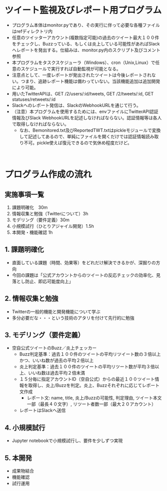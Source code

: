 # ツイート監視及びレポート用プログラム
- プログラム本体はmonitor.pyであり、その実行に伴って必要な各種ファイルはrefディレクトリ内
- 任意のツイッターアカウント(複数指定可能)の過去のツイート最大１００件をチェックし、Buzzっている、もしくは炎上している可能性があればSlackへレポートを発出する。仕組みは、monitor.py内のスクリプト及びコメント参照
- 本プログラムをタスクスケジューラ（Windows）、cron（Unix,Linux）で任意のスケジュールで実行すれば自動監視が可能となる。
- 注意点として、一度レポートが発出されたツイートは今後レポートされない。つまり、追跡レポート機能は備わっていない。当該機能追加は追加開発により可能。
- 用いたTwitterAPIは、GET /2/users/:id/tweets, GET /2/tweets/:id, GET statuses/retweets/:id
- Slackへのレポート発信は、SlackのWebhookURLを通じて行う。
- （注意）本プログラムを使用するためには、envファイルにTwitterAPI認証情報及びSlack WebhookURLを記述しなければならない。認証情報等は各人で取得しなければならない。
  -  なお、Bemonitored.txt及びReportedTWT.txtはpickleモジュールで変換して記述してあるので、単純にファイルを開くだけでは認証情報読み取り不可。pickle使えば復元できるので気休め程度だけど。
<br>

# プログラム作成の流れ

## 実施事項一覧

1. 課題明確化　30m
2. 情報収集と勉強（Twitterについて）3h
3. モデリング（要件定義）30m
4. 小規模試行（ひとりアジャイル開発）1.5h
5. 本開発・機能確認 1h



## 1. 課題明確化

- 直面している課題（時間、効果等）をどれだけ解決できるかが、深掘りの方向
- 今回の課題は「公式アカウントからのツイートの反応チェックの効率化、見落とし防止、即応可能度向上」



## 2. 情報収集と勉強

- Twitterの一般的機能と開発機能について学ぶ
- 多分必要だな・・・という技術のアタリを付けて先行的に勉強



## 3. モデリング（要件定義）

- 空自公式ツイートのBuzz／炎上チェッカー
  - Buzz判定基準：過去１００件のツイートの平均リツイート数の３倍以上かつ、いいね数が過去の平均２倍以上
  - 炎上判定基準：過去１００件のツイートの平均リツート数が平均３倍以上、いいね数は過去平均２倍未満
  - １５分毎に指定アカウントID（空自公式）からの最近１００ツイート情報を取得し、炎上/Buzzを判定。炎上、Buzzそれぞれに応じてレポート文作成
    - レポート文: name, title, 炎上/Buzzの可能性, 判定理由, ツイート本文一部（最長４０文字）, リツート者数一部（最大２０アカウント）
  - レポートはSlackへ送信



## 4. 小規模試行

- Jupyter notebookで小規模試行し、要件を少しずつ実現

## 5. 本開発

- 成果物結合
- 機能確認
- 試行運用

